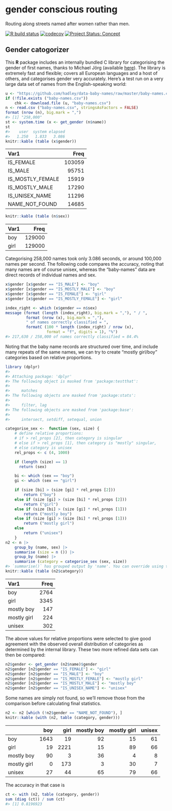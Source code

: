 <!-- README.md is generated from README.Rmd. Please edit that file -->

# gender conscious routing

Routing along streets named after women rather than men.

<!-- badges: start -->

[![R build
status](https://github.com/mpadge/gender-conscious-routing/workflows/R-CMD-check/badge.svg)](https://github.com/mpadge/gender-conscious-routing/actions?query=workflow%3AR-CMD-check)
[![codecov](https://codecov.io/gh/mpadge/gender-conscious-routing/branch/master/graph/badge.svg)](https://codecov.io/gh/mpadge/gender-conscious-routing)
[![Project Status:
Concept](http://www.repostatus.org/badges/latest/concept.svg)](http://www.repostatus.org/#concept)
<!-- badges: end -->

## Gender catogorizer

This **R** package includes an internally bundled C library for
categorising the gender of first names, thanks to Michael Jörg
(available [here](https://www.heise.de/ct/ftp/07/17/182/)). The library
is extremely fast and flexible; covers all European languages and a host
of others, and categorises gender very accurately. Here’s a test run on
a very large data set of names from the English-speaking world:

``` r
u <- "https://github.com/hadley/data-baby-names/raw/master/baby-names.csv"
if (!file.exists ("baby-names.csv"))
    chk <- download.file (u, "baby-names.csv")
n <- read.csv ("baby-names.csv", stringsAsFactors = FALSE)
format (nrow (n), big.mark = ",")
#> [1] "258,000"
st <- system.time (x <- get_gender (n$name))
st
#>    user  system elapsed 
#>   1.250   1.833   3.086
knitr::kable (table (x$gender))
```

| Var1             |   Freq |
|:-----------------|-------:|
| IS_FEMALE        | 103059 |
| IS_MALE          |  95751 |
| IS_MOSTLY_FEMALE |  15919 |
| IS_MOSTLY_MALE   |  17290 |
| IS_UNISEX_NAME   |  11296 |
| NAME_NOT_FOUND   |  14685 |

``` r
knitr::kable (table (n$sex))
```

| Var1 |   Freq |
|:-----|-------:|
| boy  | 129000 |
| girl | 129000 |

Categorising 258,000 names took only 3.086 seconds, or around 100,000
names per second. The following code compares the accuracy, noting that
many names are of course unisex, whereas the “baby-names” data are
direct records of individual names and sex.

``` r
x$gender [x$gender == "IS_MALE"] <- "boy"
x$gender [x$gender == "IS_MOSTLY_MALE"] <- "boy"
x$gender [x$gender == "IS_FEMALE"] <- "girl"
x$gender [x$gender == "IS_MOSTLY_FEMALE"] <- "girl"

index_right <- which (x$gender == n$sex)
message (format (length (index_right), big.mark = ","), " / ",
         format (nrow (x), big.mark = ","),
         " of names correctly classified = ",
         formatC (100 * length (index_right) / nrow (x),
                  format = "f", digits = 1), "%")
#> 217,630 / 258,000 of names correctly classified = 84.4%
```

Noting that the baby name records are structured over time, and include
many repeats of the same names, we can try to create “mostly girl/boy”
categories based on relative proportions.

``` r
library (dplyr)
#> 
#> Attaching package: 'dplyr'
#> The following object is masked from 'package:testthat':
#> 
#>     matches
#> The following objects are masked from 'package:stats':
#> 
#>     filter, lag
#> The following objects are masked from 'package:base':
#> 
#>     intersect, setdiff, setequal, union

categorise_sex <-  function (sex, size) {
    # define relative proportions:
    # if > rel_props [2], then category is singular
    # else if > rel_props [1], then category is "mostly" singular,
    # else category is unisex
    rel_props <- c (4, 1000)

    if (length (size) == 1)
      return (sex)

    bi <- which (sex == "boy")
    gi <- which (sex == "girl")

    if (size [bi] > (size [gi] * rel_props [2]))
        return ("boy")
    else if (size [gi] > (size [bi] * rel_props [2]))
        return ("girl")
    else if (size [bi] > (size [gi] * rel_props [1]))
        return ("mostly boy")
    else if (size [gi] > (size [bi] * rel_props [1]))
        return ("mostly girl")
    else
        return ("unisex")
    }
n2 <- n |>
    group_by (name, sex) |>
    summarise (size = n ()) |>
    group_by (name) |>
    summarise (category = categorise_sex (sex, size))
#> `summarise()` has grouped output by 'name'. You can override using the `.groups` argument.
knitr::kable (table (n2$category))
```

| Var1        | Freq |
|:------------|-----:|
| boy         | 2764 |
| girl        | 3345 |
| mostly boy  |  147 |
| mostly girl |  224 |
| unisex      |  302 |

The above values for relative proportions were selected to give good
agreement with the observed overall distribution of categories as
determined by the internal library. These two more refined data sets can
then be compared:

``` r
n2$gender <- get_gender (n2$name)$gender
n2$gender [n2$gender == "IS_FEMALE"] <- "girl"
n2$gender [n2$gender == "IS_MALE"] <- "boy"
n2$gender [n2$gender == "IS_MOSTLY_FEMALE"] <- "mostly girl"
n2$gender [n2$gender == "IS_MOSTLY_MALE"] <- "mostly boy"
n2$gender [n2$gender == "IS_UNISEX_NAME"] <- "unisex"
```

Some names are simply not found, so we’ll remove those from the
comparison before calculating final statistics.

``` r
n2 <- n2 [which (!n2$gender == "NAME_NOT_FOUND"), ]
knitr::kable (with (n2, table (category, gender)))
```

|             |  boy | girl | mostly boy | mostly girl | unisex |
|:------------|-----:|-----:|-----------:|------------:|-------:|
| boy         | 1643 |   19 |         92 |          15 |     61 |
| girl        |   19 | 2221 |         15 |          89 |     66 |
| mostly boy  |   90 |    3 |         36 |           4 |      8 |
| mostly girl |    0 |  173 |          3 |          30 |      7 |
| unisex      |   27 |   44 |         65 |          79 |     66 |

The accuracy in that case is

``` r
ct <- with (n2, table (category, gender))
sum (diag (ct)) / sum (ct)
#> [1] 0.8196923
```
